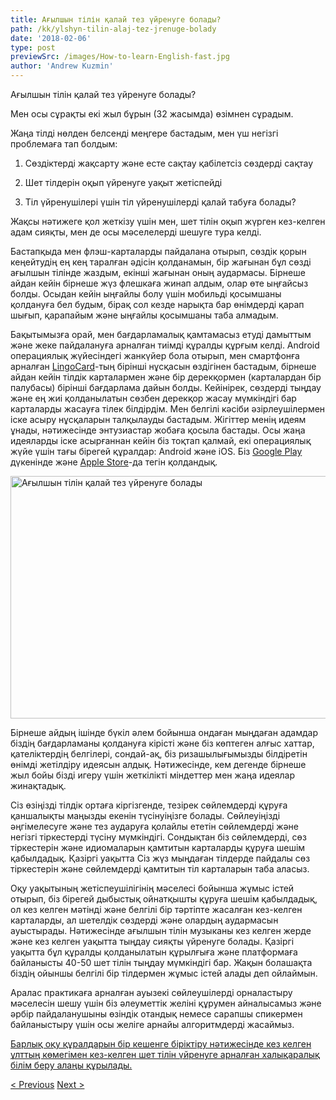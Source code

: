 ```yaml
---
title: Ағылшын тілін қалай тез үйренуге болады?
path: /kk/ylshyn-tilin-alaj-tez-jrenuge-bolady
date: '2018-02-06'
type: post
previewSrc: /images/How-to-learn-English-fast.jpg
author: 'Andrew Kuzmin'
---
```


Ағылшын тілін қалай тез үйренуге болады?

Мен осы сұрақты екі жыл бұрын (32 жасымда) өзімнен сұрадым.

Жаңа тілді нөлден белсенді меңгере бастадым, мен үш негізгі проблемаға тап болдым:

1. Сөздіктерді жақсарту және есте сақтау қабілетсіз сөздерді сақтау

2. Шет тілдерін оқып үйренуге уақыт жетіспейді

3. Тіл үйренушілері үшін тіл үйренушілерді қалай табуға болады?

Жақсы нәтижеге қол жеткізу үшін мен, шет тілін оқып жүрген кез-келген адам сияқты, мен де осы мәселелерді шешуге тура келді.

Бастапқыда мен флэш-карталарды пайдалана отырып, сөздік қорын кеңейтудің ең кең таралған әдісін қолданамын, бір жағынан бұл сөзді ағылшын тілінде жаздым, екінші жағынан оның аудармасы. Бірнеше айдан кейін бірнеше жүз флешкаға жинап алдым, олар өте ыңғайсыз болды. Осыдан кейін ыңғайлы болу үшін мобильді қосымшаны қолдануға бел будым, бірақ сол кезде нарықта бар өнімдерді қарап шығып, қарапайым және ыңғайлы қосымшаны таба алмадым.

Бақытымызға орай, мен бағдарламалық қамтамасыз етуді дамыттым және жеке пайдалануға арналған тиімді құралды құрғым келді. Android операциялық жүйесіндегі жанкүйер бола отырып, мен смартфонға арналған <a href="https://lingocard.com">LingoCard</a>-тың бірінші нұсқасын өздігінен бастадым, бірнеше айдан кейін тілдік карталармен және бір дерекқормен (карталардан бір палубасы) бірінші бағдарлама дайын болды. Кейінірек, сөздерді тыңдау және ең жиі қолданылатын сөзбен дерекқор жасау мүмкіндігі бар карталарды жасауға тілек білдірдім. Мен белгілі кәсіби әзірлеушілермен іске асыру нұсқаларын талқылауды бастадым. Жігіттер менің идеям ұнады, нәтижесінде энтузиастар жобаға қосыла бастады. Осы жаңа идеяларды іске асырғаннан кейін біз тоқтап қалмай, екі операциялық жүйе үшін тағы бірегей құралдар: Android және iOS. Біз <a href="https://play.google.com/store/apps/details?id=com.lingocard.lingocard">Google Play</a> дүкенінде және <a href="https://itunes.apple.com/us/app/lingocard/id1217076835?mt=8">Apple Store</a>-да тегін қолдандық.

<img class="aligncenter wp-image-5587" src="../images/2018/01/LigoCard-App-small.png" alt="Ағылшын тілін қалай тез үйренуге болады" width="973" height="388" />

Бірнеше айдың ішінде бүкіл әлем бойынша ондаған мыңдаған адамдар біздің бағдарламаны қолдануға кірісті және біз көптеген алғыс хаттар, қателіктердің белгілері, сондай-ақ, біз ризашылығымызды білдіретін өнімді жетілдіру идеясын алдық. Нәтижесінде, кем дегенде бірнеше жыл бойы бізді игеру үшін жеткілікті міндеттер мен жаңа идеялар жинақтадық.

Сіз өзіңізді тілдік ортаға кіргізгенде, тезірек сөйлемдерді құруға қаншалықты маңызды екенін түсінуіңізге болады. Сөйлеуіңізді әңгімелесуге және тез аударуға қолайлы ететін сөйлемдерді және негізгі тіркестерді түсіну мүмкіндігі. Сондықтан біз сөйлемдерді, сөз тіркестерін және идиомаларын қамтитын карталарды құруға шешім қабылдадық. Қазіргі уақытта Сіз жүз мыңдаған тілдерде пайдалы сөз тіркестерін және сөйлемдерді қамтитын тіл карталарын таба аласыз.

Оқу уақытының жетіспеушілігінің мәселесі бойынша жұмыс істей отырып, біз бірегей дыбыстық ойнатқышты құруға шешім қабылдадық, ол кез келген мәтінді және белгілі бір тәртіпте жасалған кез-келген карталарды, ал шетелдік сөздерді және олардың аудармасын ауыстырады. Нәтижесінде ағылшын тілін музыканы кез келген жерде және кез келген уақытта тыңдау сияқты үйренуге болады. Қазіргі уақытта бұл құралды қолданылатын құрылғыға және платформаға байланысты 40-50 шет тілін тыңдау мүмкіндігі бар. Жақын болашақта біздің ойыншы белгілі бір тілдермен жұмыс істей алады деп ойлаймын.

Аралас практикаға арналған ауызекі сөйлеушілерді орналастыру мәселесін шешу үшін біз әлеуметтік желіні құрумен айналысамыз және әрбір пайдаланушыны өзіндік отандық немесе сарапшы спикермен байланыстыру үшін осы желіге арнайы алгоритмдерді жасаймыз.

<a href="https://lingocard.com">Барлық оқу құралдарын бір кешенге біріктіру нәтижесінде кез келген ұлттың көмегімен кез-келген шет тілін үйренуге арналған халықаралық білім беру алаңы құрылады.</a>

<a href="/kk/t-zhiribe-bojynsha-tildi-gergenderdi-alaj-tabu-bolady">< Previous</a> <a href="/kk/jrenu-shin-tildik-kartalar">Next ></a>
